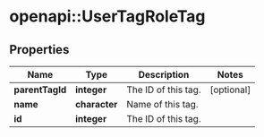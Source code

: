 # openapi::UserTagRoleTag

## Properties
Name | Type | Description | Notes
------------ | ------------- | ------------- | -------------
**parentTagId** | **integer** | The ID of this tag. | [optional] 
**name** | **character** | Name of this tag. | 
**id** | **integer** | The ID of this tag. | 



